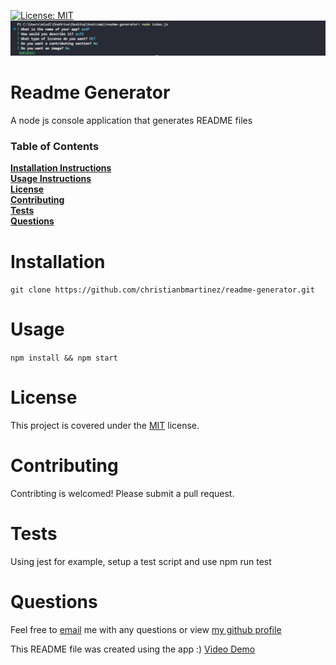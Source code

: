
  [![License: MIT](https://img.shields.io/badge/License-MIT-blue.svg)](https://opensource.org/licenses/MIT)
  ![alt text](https://github.com/christianbmartinez/readme-generator/blob/main/nodeapp.jpg)
  # Readme Generator
  A node js console application that generates README files

  ### Table of Contents
  **[Installation Instructions](#installation)**<br>
  **[Usage Instructions](#usage)**<br>
  **[License](#license)**<br>
  **[Contributing](#contributing)**<br>
  **[Tests](#tests)**<br>
  **[Questions](#questions)**<br>

  # Installation
  ```git clone https://github.com/christianbmartinez/readme-generator.git```

  # Usage
  ```npm install && npm start```

  # License
  This project is covered under the [MIT](https://opensource.org/licenses/MIT) license.

  # Contributing
  Contribting is welcomed! Please submit a pull request.  

  # Tests
  Using jest for example, setup a test script and use npm run test

  # Questions
  Feel free to [email](mailto:hello@christianbmartinez.com?subject=[GitHub]%20Readme%20Generator) me with any questions or view [my github profile](https://github.com/christianbmartinez)

  
This README file was created using the app :)
[Video Demo](https://drive.google.com/file/d/1GJthsebpbzyurX49Kz78VsNw94C4dAC5/view)

